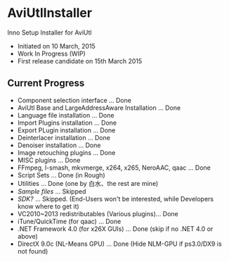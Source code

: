 # AviUtlInstaller
Inno Setup Installer for AviUtl
  * Initiated on 10 March, 2015
  * Work In Progress (WIP)
  * First release candidate on 15th March 2015


## Current Progress
  * Component selection interface ... Done
  * AviUtl Base and LargeAddressAware Installation ... Done
  * Language file installation ... Done
  * Import Plugins installation ... Done
  * Export PLugin installation ... Done
  * Deinterlacer  installation ... Done
  * Denoiser installation ... Done
  * Image retouching plugins ... Done
  * MISC plugins ... Done
  * FFmpeg, l-smash, mkvmerge, x264, x265, NeroAAC, qaac ... Done
  * Script Sets ... Done (in Rough)
  * Utilities ... Done (one by 白水、the rest are mine)
  * _Sample files_ ... Skipped
  * _SDK?_ ... Skipped. (End-Users won't be interested, while Developers know where to get it)
  * VC2010~2013 redistributables (Various plugins)... Done
  * iTune/QuickTime (for qaac) ... Done
  * .NET Framework 4.0 (for x26X GUIs) ... Done (skip if no .NET 4.0 or above)
  * DirectX 9.0c (NL-Means GPU) ... Done (Hide NLM-GPU if ps3.0/DX9 is not found)